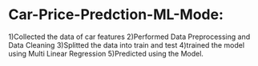 # Car-Price-Predction-ML-Mode:
1)Collected the data of car features
2)Performed Data Preprocessing and Data Cleaning
3)Splitted the data into train and test
4)trained the model using Multi Linear Regression
5)Predicted using the Model.
